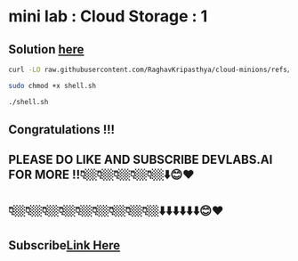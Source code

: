 # mini lab : Cloud Storage : 1

## Solution [here](https://youtu.be/ZbvDbc_a0Us)

```bash
curl -LO raw.githubusercontent.com/RaghavKripasthya/cloud-minions/refs/heads/main/Mini%20lab%20Cloud%20Storage%201/shell.sh

sudo chmod +x shell.sh

./shell.sh
```

## Congratulations !!!
## PLEASE DO LIKE AND SUBSCRIBE DEVLABS.AI FOR MORE !!👇🏼👇🏼👇🏼👇🏼👇🏼⬇️😊❤️
## 👇🏼👇🏼👇🏼👇🏼👇🏼👇🏼👇🏼👇🏼👇🏼⬇️⬇️⬇️⬇️⬇️⬇️😊❤️
## Subscribe[Link Here](https://www.youtube.com/channel/UCVFPYmP2CZvVmICxw7YHT8A)
